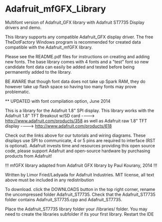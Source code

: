 Adafruit_mfGFX_Library
======================

Multifont version of Adafruit_GFX library with Adafruit ST7735 Display drivers and demo.

This library supports any compatible Adafruit_GFX display driver.  The free TheDotFactory Windows program is recommended for created data compatible with the Adafruit_mfGFX library.

Please see the README.pdf files for instructions on creating and adding new fonts.  The base library comes with 4 fonts and a "test" font so new candidate font data can easily be added and tested before being permanently added to the library.

BE AWARE that though font data does not take up Spark RAM, they do however take up flash space so having too many fonts may prove problematic.

** UPDATED with font compilation option, June 2014

This is a library for the Adafruit 1.8" SPI display.
This library works with the Adafruit 1.8" TFT Breakout w/SD card
  ----> http://www.adafruit.com/products/358
as well as Adafruit raw 1.8" TFT display
  ----> http://www.adafruit.com/products/618
 
Check out the links above for our tutorials and wiring diagrams.
These displays use SPI to communicate, 4 or 5 pins are required
to interface (RST is optional).
Adafruit invests time and resources providing this open source code,
please support Adafruit and open-source hardware by purchasing
products from Adafruit!

!!! mfGFX library adapted from Adafruit GFX library by Paul Kourany, 2014 !!!

Written by Limor Fried/Ladyada for Adafruit Industries.
MIT license, all text above must be included in any redistribution

To download. click the DOWNLOADS button in the top right corner, rename the uncompressed folder Adafruit_ST7735. Check that the Adafruit_ST7735 folder contains Adafruit_ST7735.cpp and Adafruit_ST7735.

Place the Adafruit_ST7735 library folder your <arduinosketchfolder>/libraries/ folder. You may need to create the libraries subfolder if its your first library. Restart the IDE

